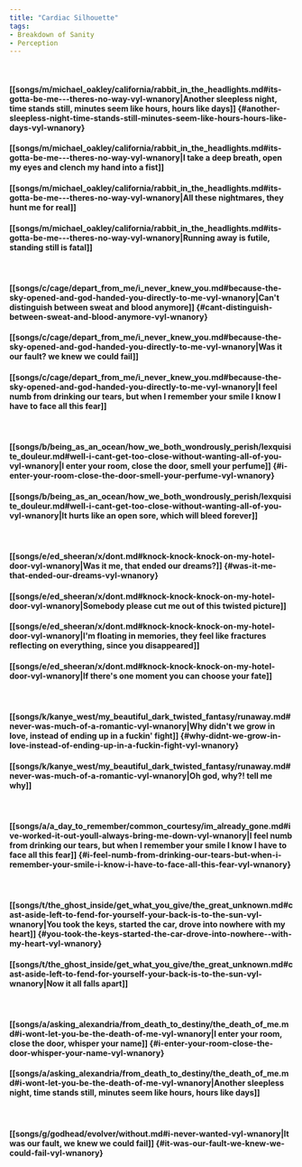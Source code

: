 ```yaml
---
title: "Cardiac Silhouette"
tags:
- Breakdown of Sanity
- Perception
---
```

&nbsp;
#### [[songs/m/michael_oakley/california/rabbit_in_the_headlights.md#its-gotta-be-me---theres-no-way-vyl-wnanory|Another sleepless night, time stands still, minutes seem like hours, hours like days]] {#another-sleepless-night-time-stands-still-minutes-seem-like-hours-hours-like-days-vyl-wnanory}
#### [[songs/m/michael_oakley/california/rabbit_in_the_headlights.md#its-gotta-be-me---theres-no-way-vyl-wnanory|I take a deep breath, open my eyes and clench my hand into a fist]]
#### [[songs/m/michael_oakley/california/rabbit_in_the_headlights.md#its-gotta-be-me---theres-no-way-vyl-wnanory|All these nightmares, they hunt me for real]]
#### [[songs/m/michael_oakley/california/rabbit_in_the_headlights.md#its-gotta-be-me---theres-no-way-vyl-wnanory|Running away is futile, standing still is fatal]]
&nbsp;
#### [[songs/c/cage/depart_from_me/i_never_knew_you.md#because-the-sky-opened-and-god-handed-you-directly-to-me-vyl-wnanory|Can't distinguish between sweat and blood anymore]] {#cant-distinguish-between-sweat-and-blood-anymore-vyl-wnanory}
#### [[songs/c/cage/depart_from_me/i_never_knew_you.md#because-the-sky-opened-and-god-handed-you-directly-to-me-vyl-wnanory|Was it our fault? we knew we could fail]]
#### [[songs/c/cage/depart_from_me/i_never_knew_you.md#because-the-sky-opened-and-god-handed-you-directly-to-me-vyl-wnanory|I feel numb from drinking our tears, but when I remember your smile I know I have to face all this fear]]
&nbsp;
#### [[songs/b/being_as_an_ocean/how_we_both_wondrously_perish/lexquisite_douleur.md#well-i-cant-get-too-close-without-wanting-all-of-you-vyl-wnanory|I enter your room, close the door, smell your perfume]] {#i-enter-your-room-close-the-door-smell-your-perfume-vyl-wnanory}
#### [[songs/b/being_as_an_ocean/how_we_both_wondrously_perish/lexquisite_douleur.md#well-i-cant-get-too-close-without-wanting-all-of-you-vyl-wnanory|It hurts like an open sore, which will bleed forever]]
&nbsp;
#### [[songs/e/ed_sheeran/x/dont.md#knock-knock-knock-on-my-hotel-door-vyl-wnanory|Was it me, that ended our dreams?]] {#was-it-me-that-ended-our-dreams-vyl-wnanory}
#### [[songs/e/ed_sheeran/x/dont.md#knock-knock-knock-on-my-hotel-door-vyl-wnanory|Somebody please cut me out of this twisted picture]]
#### [[songs/e/ed_sheeran/x/dont.md#knock-knock-knock-on-my-hotel-door-vyl-wnanory|I'm floating in memories, they feel like fractures reflecting on everything, since you disappeared]]
#### [[songs/e/ed_sheeran/x/dont.md#knock-knock-knock-on-my-hotel-door-vyl-wnanory|If there's one moment you can choose your fate]]
&nbsp;
#### [[songs/k/kanye_west/my_beautiful_dark_twisted_fantasy/runaway.md#never-was-much-of-a-romantic-vyl-wnanory|Why didn't we grow in love, instead of ending up in a fuckin' fight]] {#why-didnt-we-grow-in-love-instead-of-ending-up-in-a-fuckin-fight-vyl-wnanory}
#### [[songs/k/kanye_west/my_beautiful_dark_twisted_fantasy/runaway.md#never-was-much-of-a-romantic-vyl-wnanory|Oh god, why?! tell me why]]
&nbsp;
#### [[songs/a/a_day_to_remember/common_courtesy/im_already_gone.md#ive-worked-it-out-youll-always-bring-me-down-vyl-wnanory|I feel numb from drinking our tears, but when I remember your smile I know I have to face all this fear]] {#i-feel-numb-from-drinking-our-tears-but-when-i-remember-your-smile-i-know-i-have-to-face-all-this-fear-vyl-wnanory}
&nbsp;
#### [[songs/t/the_ghost_inside/get_what_you_give/the_great_unknown.md#cast-aside-left-to-fend-for-yourself-your-back-is-to-the-sun-vyl-wnanory|You took the keys, started the car, drove into nowhere  with my heart]] {#you-took-the-keys-started-the-car-drove-into-nowhere--with-my-heart-vyl-wnanory}
#### [[songs/t/the_ghost_inside/get_what_you_give/the_great_unknown.md#cast-aside-left-to-fend-for-yourself-your-back-is-to-the-sun-vyl-wnanory|Now it all falls apart]]
&nbsp;
#### [[songs/a/asking_alexandria/from_death_to_destiny/the_death_of_me.md#i-wont-let-you-be-the-death-of-me-vyl-wnanory|I enter your room, close the door, whisper your name]] {#i-enter-your-room-close-the-door-whisper-your-name-vyl-wnanory}
#### [[songs/a/asking_alexandria/from_death_to_destiny/the_death_of_me.md#i-wont-let-you-be-the-death-of-me-vyl-wnanory|Another sleepless night, time stands still, minutes seem like hours, hours like days]]
&nbsp;
#### [[songs/g/godhead/evolver/without.md#i-never-wanted-vyl-wnanory|It was our fault, we knew we could fail]] {#it-was-our-fault-we-knew-we-could-fail-vyl-wnanory}
